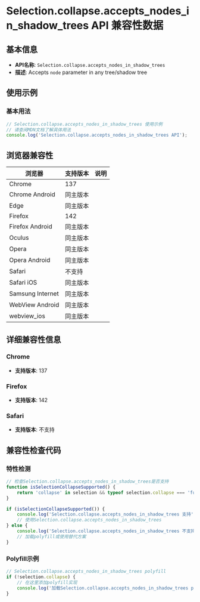 # Selection.collapse.accepts_nodes_in_shadow_trees API 兼容性数据

## 基本信息

- **API名称**: `Selection.collapse.accepts_nodes_in_shadow_trees`
- **描述**: Accepts `node` parameter in any tree/shadow tree

## 使用示例

### 基本用法

```javascript
// Selection.collapse.accepts_nodes_in_shadow_trees 使用示例
// 请查阅MDN文档了解具体用法
console.log('Selection.collapse.accepts_nodes_in_shadow_trees API');
```

## 浏览器兼容性

| 浏览器 | 支持版本 | 说明 |
|--------|----------|------|
| Chrome | 137 |  |
| Chrome Android | 同主版本 |  |
| Edge | 同主版本 |  |
| Firefox | 142 |  |
| Firefox Android | 同主版本 |  |
| Oculus | 同主版本 |  |
| Opera | 同主版本 |  |
| Opera Android | 同主版本 |  |
| Safari | 不支持 |  |
| Safari iOS | 同主版本 |  |
| Samsung Internet | 同主版本 |  |
| WebView Android | 同主版本 |  |
| webview_ios | 同主版本 |  |

## 详细兼容性信息

### Chrome

- **支持版本**: 137

### Firefox

- **支持版本**: 142

### Safari

- **支持版本**: 不支持

## 兼容性检查代码

### 特性检测

```javascript
// 检查Selection.collapse.accepts_nodes_in_shadow_trees是否支持
function isSelectionCollapseSupported() {
    return 'collapse' in selection && typeof selection.collapse === 'function';
}

if (isSelectionCollapseSupported()) {
    console.log('Selection.collapse.accepts_nodes_in_shadow_trees 支持');
    // 使用Selection.collapse.accepts_nodes_in_shadow_trees
} else {
    console.log('Selection.collapse.accepts_nodes_in_shadow_trees 不支持，需要polyfill');
    // 加载polyfill或使用替代方案
}
```

### Polyfill示例

```javascript
// Selection.collapse.accepts_nodes_in_shadow_trees polyfill
if (!selection.collapse) {
    // 在这里添加polyfill实现
    console.log('加载Selection.collapse.accepts_nodes_in_shadow_trees polyfill');
}
```

